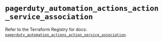 # `pagerduty_automation_actions_action_service_association`

Refer to the Terraform Registry for docs: [`pagerduty_automation_actions_action_service_association`](https://registry.terraform.io/providers/pagerduty/pagerduty/3.30.0/docs/resources/automation_actions_action_service_association).
